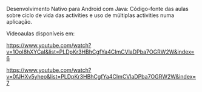 Desenvolvimento Nativo para Android com Java: Código-fonte das aulas sobre ciclo de vida das activities e uso de múltiplas activities numa aplicação.


Videoaulas disponíveis em:

https://www.youtube.com/watch?v=1OoI8hXYCaI&list=PLDpKr3HBhCgfYa4CImCVlaDPba7OGRW2W&index=6

https://www.youtube.com/watch?v=0fJHXv5yheo&list=PLDpKr3HBhCgfYa4CImCVlaDPba7OGRW2W&index=7
